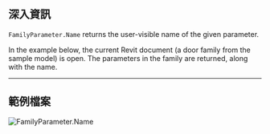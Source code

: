 ## 深入資訊
`FamilyParameter.Name` returns the user-visible name of the given parameter.

In the example below, the current Revit document (a door family from the sample model) is open. The parameters in the family are returned, along with the name.
___
## 範例檔案

![FamilyParameter.Name](./Revit.Elements.FamilyParameter.Name_img.jpg)
